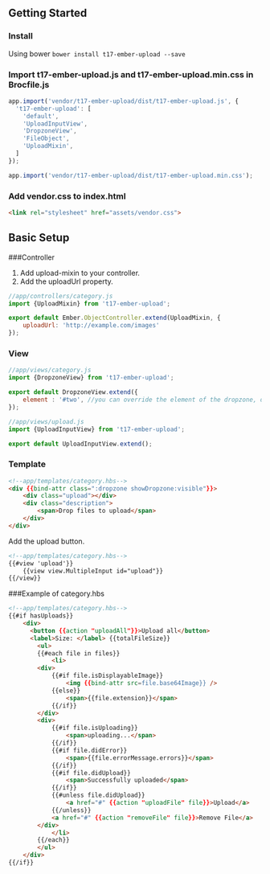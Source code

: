 ## Getting Started
### Install
Using bower `bower install t17-ember-upload --save`

### Import t17-ember-upload.js and t17-ember-upload.min.css in Brocfile.js

```js
app.import('vendor/t17-ember-upload/dist/t17-ember-upload.js', {
  't17-ember-upload': [
    'default',
    'UploadInputView',
    'DropzoneView',
    'FileObject',
    'UploadMixin',
  ]
});

app.import('vendor/t17-ember-upload/dist/t17-ember-upload.min.css');
```

### Add vendor.css to index.html

```html
<link rel="stylesheet" href="assets/vendor.css">
```

## Basic Setup

###Controller

1. Add upload-mixin to your controller.
2. Add the uploadUrl property.

```js
//app/controllers/category.js
import {UploadMixin} from 't17-ember-upload';

export default Ember.ObjectController.extend(UploadMixin, {
    uploadUrl: 'http://example.com/images'
});
```

### View

```js
//app/views/category.js
import {DropzoneView} from 't17-ember-upload';

export default DropzoneView.extend({
    element : '#two', //you can override the element of the dropzone, default is body
});
```

```js
//app/views/upload.js
import {UploadInputView} from 't17-ember-upload';

export default UploadInputView.extend();
```

### Template

```html
<!--app/templates/category.hbs-->
<div {{bind-attr class=":dropzone showDropzone:visible"}}>
    <div class="upload"></div>
    <div class="description">
        <span>Drop files to upload</span>
    </div>
</div>
```

Add the upload button.
```html
<!--app/templates/category.hbs-->
{{#view 'upload'}}
	{{view view.MultipleInput id="upload"}}
{{/view}}
```

###Example of category.hbs
```html
<!--app/templates/category.hbs-->
{{#if hasUploads}}
    <div>
      <button {{action "uploadAll"}}>Upload all</button>
      <label>Size: </label> {{totalFileSize}}
        <ul>
        {{#each file in files}}
            <li>
		<div>
		    {{#if file.isDisplayableImage}}
		        <img {{bind-attr src=file.base64Image}} />
		    {{else}}
		        <span>{{file.extension}}</span>
		    {{/if}}
		</div>
		<div>
		    {{#if file.isUploading}}
		        <span>uploading...</span>
		    {{/if}}
		    {{#if file.didError}}
		        <span>{{file.errorMessage.errors}}</span>
		    {{/if}}
		    {{#if file.didUpload}}
		        <span>Successfully uploaded</span>
		    {{/if}}
		    {{#unless file.didUpload}}
		        <a href="#" {{action "uploadFile" file}}>Upload</a>
		    {{/unless}}
		    <a href="#" {{action "removeFile" file}}>Remove File</a>
		</div>
            </li>
        {{/each}}
        </ul>
    </div>
{{/if}}
```
